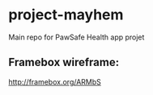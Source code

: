 # project-mayhem

Main repo for PawSafe Health app projet

## Framebox wireframe:

http://framebox.org/ARMbS
